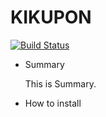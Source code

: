 KIKUPON
=====

[![Build Status](https://travis-ci.org/kyaukyuai/kikupon.png?branch=master)](https://travis-ci.org/kyaukyuai/kikupon)

- Summary

    This is Summary.

- How to install
